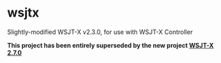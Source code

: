 # wsjtx
 Slightly-modified WSJT-X v2.3.0, for use with WSJT-X Controller

 <b><strong>This project has been entirely superseded by the new project <a href="https://github.com/avantol/WSJT-X_2.7.0">WSJT-X 2.7.0</a></strong>



